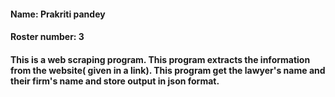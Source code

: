 #### Name: Prakriti pandey
#### Roster number: 3
#### This is a web scraping program. This program extracts the information from the website( given in a link). This program get the lawyer's name and their firm's name and store output in json format.



